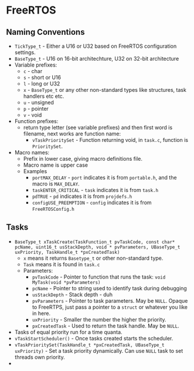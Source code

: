 <style>
    pre > code {
        border: 0;
        background-color: inherit;
        font-size: 90%;
    }
</style>

# FreeRTOS

## Naming Conventions

* `TickType_t` - Either a U16 or U32 based on FreeRTOS configuration settings.
* `BaseType_t` - U16 on 16-bit architechture, U32 on 32-bit architecture
* Variable prefixes:
    * `c` - char
    * `s` - short or U16
    * `l` - long or U32
    * `x` - `BaseType_t` or any other non-standard types like structures, task handlers etc etc.
    * `u` - unsigned
    * `p` - pointer
    * `v` - void
* Function prefixes:
    * return type letter (see variable prefixes) and then first word is filename, next works are function name:
        * `vTaskPrioritySet` - Function returning void, in `task.c`, function is `PrioritySet`.
* Macro names:
    * Prefix in lower case, giving macro definitions file.
    * Macro name is upper case
    * Examples
        * `portMAX_DELAY` - `port` indicates it is from `portable.h`, and the macro is `MAX_DELAY`.
        * `taskENTER_CRITICAL` - `task` indicates it is from `task.h`
        * `pdTRUE` - `pd` indicates it is from `projdefs.h`
        * `configUSE_PREEMPTION` - `config` indicates it is from `FreeRTOSConfig.h`


## Tasks
* `BaseType_t xTaskCreate(TaskFunction_t pvTaskCode, const char* pcName, uint16_t usStackDepth, void * pvParameters, UBaseType_t uxPriority, TaskHandle_t *pxCreatedTask)`
    * `x` means it returns `Basetype_t` or other non-standard type.
    * `Task` means it is found in `task.c`
    * Parameters:
        * `pvTaskCode` - Pointer to function that runs the task: `void MyTask(void *pvParameters)`
        * `pcName` - Pointer to string used to identify task during debugging
        * `usStackDepth` - Stack depth - duh
        * `pvParameters` - Pointer to task parameters. May be `NULL`. Opaque to FreeRTPS, just pass
                           a pointer to a `struct` or whatever you like in here.
        * `uxPriority` - Smaller the number the higher the priority.
        * `pxCreatedTask` - Used to return the task handle. May be `NULL`.
* Tasks of equal priority run for a time quanta.
* `vTaskStartScheduler()` - Once tasks created starts the scheduler.
* `vTaskPrioritySet(TaskHandle_t *pxCreatedTask, UBaseType_t uxPriority)` - 
  Set a task priority dynamically.
  Can use `NULL` task to set threads own priority.
* 

